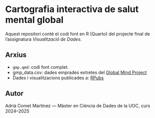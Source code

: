 # Cartografia interactiva de salut mental global

Aquest repositori conté el codi font en R (Quarto) del projecte final de l’assignatura *Visualització de Dades*.

## Arxius

- `gmp.qmd`: codi font complet.
- gmp_data.csv: dades emprades extretes del [Global Mind Project](https://sapienlabs.org/global-mind-project/)
- Dades i visualitzacions publicades a: [RPubs]((https://rpubs.com/MereDiver/mhq_explore))

## Autor

Adrià Comet Martínez — Màster en Ciència de Dades de la UOC, curs 2024–2025
